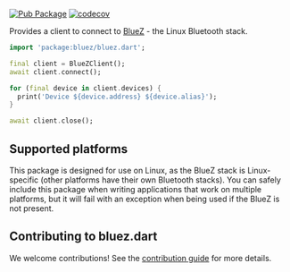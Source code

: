 [![Pub Package](https://img.shields.io/pub/v/bluez.svg)](https://pub.dev/packages/bluez)
[![codecov](https://codecov.io/gh/canonical/bluez.dart/branch/main/graph/badge.svg?token=95SGM9BIF5)](https://codecov.io/gh/canonical/bluez.dart)

Provides a client to connect to [BlueZ](http://www.bluez.org/) - the Linux Bluetooth stack.

```dart
import 'package:bluez/bluez.dart';

final client = BlueZClient();
await client.connect();

for (final device in client.devices) {
  print('Device ${device.address} ${device.alias}');
}

await client.close();
```

## Supported platforms

This package is designed for use on Linux, as the BlueZ stack is Linux-specific
(other platforms have their own Bluetooth stacks). You can safely include this
package when writing applications that work on multiple platforms, but it will
fail with an exception when being used if the BlueZ is not present.

## Contributing to bluez.dart

We welcome contributions! See the [contribution guide](CONTRIBUTING.md) for more details.
